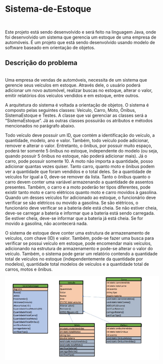 # Sistema-de-Estoque
<br>

Este projeto está sendo desenvolvido e será feito na linguagem Java, onde foi desenvolvido um sistema que gerencia um estoque de uma empresa de automóveis. É um projeto que está sendo desenvolvido usando modelo de software baseado em orientação de objetos.
## Descrição do problema 
<br>
Uma empresa de vendas de automóveis, necessita de um sistema que gerencie seus veículos em estoque. Através dele, o usuário poderá adicionar um novo automóvel, realizar buscas no estoque, alterar o valor, emitir relatórios dos veículos vendidos e em estoque, entre outros. 

A arquitetura do sistema é voltada a orientação de objetos. O sistema é composto pelas seguintes classes: Veículo, Carro, Moto, Ônibus, SistemaEstoque e Testes. A classe que vai gerenciar as classes será a “SistemaEstoque”. Já as outras classes possuirão os atributos e métodos mencionados no parágrafo abaixo. <br>

Todo veículo deve possuir um ID, que contém a identificação do veículo, a quantidade, modelo, ano e valor. Também, todo veículo pode adicionar, remover e alterar o valor. Entretanto, o ônibus, por possuir muito espaço, poderá ter somente 5 ônibus no estoque, independente do modelo (ou seja, quando possuir 5 ônibus no estoque, não poderá adicionar mais). Já o carro, pode possuir somente 10. A moto não importa a quantidade, posso adicionar quantas vezes quiser. Tanto carro, quanto moto e ônibus podem ver a quantidade que foram vendidos e o total deles. Se a quantidade de veículos for igual a 0, deve-se remover da lista. Tanto o ônibus quanto o carro devem conter uma variável armazenando a quantidade de assentos presentes. Também, o carro e a moto poderão ter tipos diferentes, pode existir tanto moto e carro elétricos quanto moto e carro movidos à gasolina. Quando um desses veículos for adicionado ao estoque, o funcionário deve verificar se são elétricos ou movido a gasolina. Se são elétricos, o funcionário deve verificar se a bateria dele está cheia. Se não estiver cheia, deve-se carregar a bateria e informar que a bateria está sendo carregada. Se estiver cheia, deve-se informar que a bateria já está cheia. Se for movido a gasolina, não acontecerá nada. <br>

O sistema de estoque deve conter uma estrutura de armazenamento de veículos, com chave (ID) e valor. Também, pode-se fazer uma busca para verificar se possui veículo em estoque, pode encomendar mais veículos, adicionando na estrutura de armazenamento e pode-se alterar o valor do veículo. Também, o sistema pode gerar um relatório contendo a quantidade total de veículos no estoque (independentemente da quantidade por modelos), quantidade total modelos de veículos e a quantidade total de carros, motos e ônibus.  <br>

![](img//tabela.jpg)
